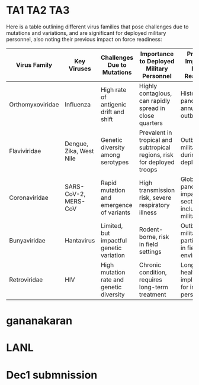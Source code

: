# TA1 TA2 TA3


Here is a table outlining different virus families that pose challenges due to mutations and variations, and are significant for deployed military personnel, also noting their previous impact on force readiness:

| Virus Family     | Key Viruses            | Challenges Due to Mutations                | Importance to Deployed Military Personnel                               | Previous Impact on Force Readiness                                |
|------------------|------------------------|--------------------------------------------|------------------------------------------------------------------------|------------------------------------------------------------------|
| Orthomyxoviridae | Influenza              | High rate of antigenic drift and shift     | Highly contagious, can rapidly spread in close quarters                | Historical pandemics, annual outbreaks                           |
| Flaviviridae     | Dengue, Zika, West Nile| Genetic diversity among serotypes          | Prevalent in tropical and subtropical regions, risk for deployed troops| Outbreaks in military during deployments                         |
| Coronaviridae    | SARS-CoV-2, MERS-CoV   | Rapid mutation and emergence of variants   | High transmission risk, severe respiratory illness                     | Global pandemic, impacted all sectors including military         |
| Bunyaviridae     | Hantavirus             | Limited, but impactful genetic variation   | Rodent-borne, risk in field settings                                   | Outbreaks in military, particularly in field environments        |
| Retroviridae     | HIV                    | High mutation rate and genetic diversity   | Chronic condition, requires long-term treatment                        | Long-term health implications for infected personnel             |







# gananakaran

# LANL

# Dec1 submnission